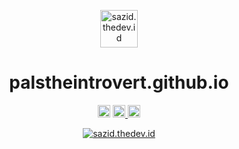 <p align="center">
  <a href="https://sazid.thedev.id">
    <img src="https://cdn.statically.io/avatar/shape=rounded/Pa" alt="sazid.thedev.id" height="60"/>
  </a>
</p>
<h1 align="center">palstheintrovert.github.io</h1>
<p align="center">
<a>
    <img src="https://github.com/palstheintrovert/palstheintrovert.github.io/workflows/CodeQL/badge.svg" alt="CodeQL" height="20"/>
  </a>
<a href="https://deepscan.io/dashboard#view=project&tid=11871&pid=14810&bid=284091">
    <img src="https://deepscan.io/api/teams/11871/projects/14810/branches/284091/badge/grade.svg" alt="DeepScan grade" height="20"/>
  </a>
<a href="https://github.com/prettier/prettier">
    <img src="https://img.shields.io/badge/code_style-prettier-ff69b4.svg?style=rounded-square" alt="code style prettier" height="20"/>
  </a>
</p>
<p align="center">
  <a href="https://sazid.thedev.id">
    <img src="https://cdn.statically.io/screenshot/sazid.thedev.id" alt="sazid.thedev.id"/>
  </a>
</p>
